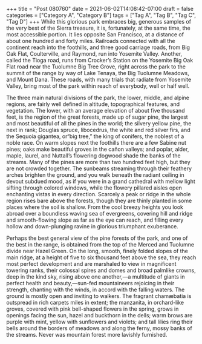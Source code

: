 +++
title = "Post 080760"
date = 2021-06-02T14:08:42-07:00
draft = false
categories = ["Category A", "Category B"]
tags = ["Tag A", "Tag B", "Tag C", "Tag D"]
+++
While this glorious park embraces big, generous samples of the very best of the Sierra treasure, it is, fortunately, at the same time, the most accessible portion. It lies opposite San Francisco, at a distance of about one hundred and forty miles. Railroads connected with all the continent reach into the foothills, and three good carriage roads, from Big Oak Flat, Coulterville, and Raymond, run into Yosemite Valley. Another, called the Tioga road, runs from Crocker’s Station on the Yosemite Big Oak Flat road near the Tuolumne Big Tree Grove, right across the park to the summit of the range by way of Lake Tenaya, the Big Tuolumne Meadows, and Mount Dana. These roads, with many trials that radiate from Yosemite Valley, bring most of the park within reach of everybody, well or half well.

The three main natural divisions of the park, the lower, middle, and alpine regions, are fairly well defined in altitude, topographical features, and vegetation. The lower, with an average elevation of about five thousand feet, is the region of the great forests, made up of sugar pine, the largest and most beautiful of all the pines in the world; the silvery yellow pine, the next in rank; Douglas spruce, libocedrus, the white and red silver firs, and the Sequoia gigantea, or“big tree,” the king of conifers, the noblest of a noble race. On warm slopes next the foothills there are a few Sabine nut pines; oaks make beautiful groves in the cañon valleys; and poplar, alder, maple, laurel, and Nuttall’s flowering dogwood shade the banks of the streams. Many of the pines are more than two hundred feet high, but they are not crowded together. The sunbeams streaming through their feathery arches brighten the ground, and you walk beneath the radiant ceiling in devout subdued mood, as if you were in a grand cathedral with mellow light sifting through colored windows, while the flowery pillared aisles open enchanting vistas in every direction. Scarcely a peak or ridge in the whole region rises bare above the forests, though they are thinly planted in some places where the soil is shallow. From the cool breezy heights you look abroad over a boundless waving sea of evergreens, covering hill and ridge and smooth-flowing slope as far as the eye can reach, and filling every hollow and down-plunging ravine in glorious triumphant exuberance.

Perhaps the best general view of the pine forests of the park, and one of the best in the range, is obtained from the top of the Merced and Tuolumne divide near Hazel Green. On the long, smooth, finely folded slopes of the main ridge, at a height of five to six thousand feet above the sea, they reach most perfect development and are marshaled to view in magnificent towering ranks, their colossal spires and domes and broad palmlike crowns, deep in the kind sky, rising above one another,—a multitude of giants in perfect health and beauty,—sun-fed mountaineers rejoicing in their strength, chanting with the winds, in accord with the falling waters. The ground is mostly open and inviting to walkers. The fragrant chamæbatia is outspread in rich carpets miles in extent; the manzanita, in orchard-like groves, covered with pink bell-shaped flowers in the spring, grows in openings facing the sun, hazel and buckthorn in the dells; warm brows are purple with mint, yellow with sunflowers and violets; and tall lilies ring their bells around the borders of meadows and along the ferny, mossy banks of the streams. Never was mountain forest more lavishly furnished.
